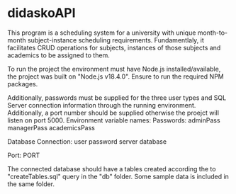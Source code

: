 # didaskoAPI
This program is a scheduling system for a university with unique month-to-month subject-instance scheduling requirements. Fundamentlaly, it facilitates CRUD operations for subjects, instances of those subjects and academics to be assigned to them.

To run the project the environment must have Node.js installed/available, the project was built on "Node.js v18.4.0". Ensure to run the required NPM packages.

Additionally, passwords must be supplied for the three user types and SQL Server connection information through the running environment. Additionally, a port number should be supplied otherwise the proejct will listen on port 5000.
Environment variable names:
Passwords:
adminPass
managerPass
academicsPass

Database Connection:
user
password
server
database

Port:
PORT

The connected database should have a tables created according the to "createTables.sql" query in the "db" folder. Some sample data is included in the same folder.